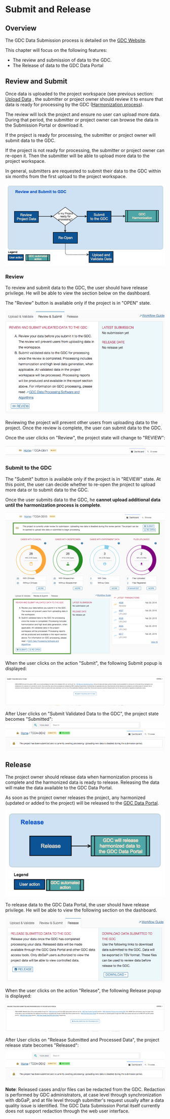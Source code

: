 # Submit and Release

## Overview

The GDC Data Submission process is detailed on the [GDC Website]( https://gdc.nci.nih.gov/submit-data/data-submission-processes-and-tools).

This chapter will focus on the following features:

* The review and submission of data to the GDC.
* The Release of data to the GDC Data Portal

## Review and Submit

Once data is uploaded to the project workspace (see previous section: [Upload Data](Upload_Data.md) , the submitter or project owner should review it to ensure that data is ready for processing by the GDC ([Harmonization process](https://gdc.nci.nih.gov/submit-data/gdc-data-processing-software-and-algorithms/2-data-harmonization)).

The review will lock the project and ensure no user can upload more data. During that period, the submitter or project owner can browse the data in the Submission Portal or download it. 

If the project is ready for processing, the submitter or project owner will submit data to the GDC.

If the project is not ready for processing, the submitter or project owner can re-open it. Then the submitter will be able to upload more data to the project workspace.

In general, submitters are requested to submit their data to the GDC within six months from the first upload to the project workspace.

[![GDC Data Submission Portal Workflow Submit](images/GDC_Submission_Portal_Workflow_Submit.png)](images/GDC_Submission_Portal_Workflow_Submit.png "Click to see the full image.")

### Review

To review and submit data to the GDC, the user should have release privilege. He will be able to view the section below on the dashboard.

The "Review" button is available only if the project is in "OPEN" state.

[![GDC Submission Review Tab](images/GDC_Submission_Submit_Release_Review_tab.png)](images/GDC_Submission_Submit_Release_Review_tab.png "Click to see the full image.")

Reviewing the project will prevent other users from uploading data to the project. Once the review is complete, the user can submit data to the GDC.

Once the user clicks on "Review", the project state will change to "REVIEW":

[![GDC Submission Review State](images/GDC_Submission_Submit_Release_Project_State_Review.png)](images/GDC_Submission_Submit_Release_Project_State_Review.png "Click to see the full image.")



### Submit to the GDC

The "Submit" button is available only if the project is in "REVIEW" state. At this point, the user can decide whether to re-open the project to upload more data or to submit data to the GDC.

Once the user submits data to the GDC, he __cannot upload additional data until the harmonization process is complete__.

[![GDC Submission Submit Tab](images/GDC_Submission_Submit_Release_Submit_tab.png)](images/GDC_Submission_Submit_Release_Submit_tab.png "Click to see the full image.")

When the user clicks on the action "Submit", the following Submit popup is displayed:

[![GDC Submission Submit Popup](images/GDC_Submission_Submit_Release_Submit_Popup.png)](images/GDC_Submission_Submit_Release_Submit_Popup.png "Click to see the full image.")


After User clicks on "Submit Validated Data to the GDC", the project state becomes "Submitted":
[![GDC Submission Project State](images/GDC_Submission_Submit_Release_Project_State.png)](images/GDC_Submission_Submit_Release_Project_State.png "Click to see the full image.")


## Release
The project owner should release data when harmonization process is complete and the harmonized data is ready to release.
Releasing the data will make the data available to the GDC Data Portal.

As soon as the project owner releases the project, any harmonized (updated or added to the project) will be released to the [GDC Data Portal](https://gdc-portal.nci.nih.gov/projects/t).

[![GDC Data Submission Portal Workflow Release](images/GDC_Submission_Portal_Workflow_Release.png)](images/GDC_Submission_Portal_Workflow_Release.png "Click to see the full image.")

To release data to the GDC Data Portal, the user should have release privilege. He will be able to view the following section on the dashboard.

[![GDC Submission Release Tab](images/GDC_Submission_Submit_Release_Release_tab.png)](images/GDC_Submission_Submit_Release_Release_tab.png "Click to see the full image.")

When the user clicks on the action "Release", the following Release popup is displayed:

[![GDC Submission Release Popup](images/GDC_Submission_Submit_Release_Release_Popup.png)](images/GDC_Submission_Submit_Release_Release_Popup.png "Click to see the full image.")

After User clicks on "Release Submitted and Processed Data", the project release state becomes "Released":

[![GDC Submission Project State](images/GDC_Submission_Submit_Release_Project_State.png)](images/GDC_Submission_Submit_Release_Project_State.png "Click to see the full image.")


__Note__: Released cases and/or files can be redacted from the GDC. Redaction is performed by GDC administrators, at case level through synchronization with dbGaP, and at file level through submitter's request usually after a data quality issue is identified. The GDC Data Submission Portal itself currently does not support redaction through the web user interface.